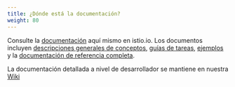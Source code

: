 ```yaml
---
title: ¿Dónde está la documentación?
weight: 80
---
```


Consulte la [documentación](/es/docs/) aquí mismo en istio.io. Los documentos incluyen
[descripciones generales de conceptos](/es/docs/concepts/),
[guías de tareas](/es/docs/tasks/),
[ejemplos](/es/docs/examples/) y la
[documentación de referencia completa](/es/docs/reference/).

La documentación detallada a nivel de desarrollador se mantiene en nuestra [Wiki](https://github.com/istio/istio/wiki)
